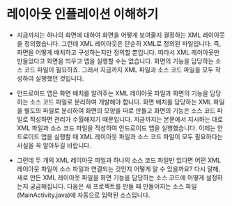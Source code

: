 # 레이아웃 인플레이션 이해하기

- 지금까지는 하나의 화면에 대하여 화면을 어떻게 보여줄지 결정하는 XML 레이아웃을 정의했습니다. 그런데 XML 레이아웃은 단순히 XML로 정의된 파일입니다. 즉, 화면을 어떻게 배치하고 구성하는지만 정의할 뿐입니다. 따라서 XML 레이아웃만 만들었다고 화면을 띄우고 앱을 실행할 수는 없습니다. 화면의 기능을 담당하는 소스 코드 파일이 필요하죠. 그래서 지금까지 XML 파일과 소스 코드 파일을 모두 작성하여 실행했던 것입니다.

- 안드로이드 앱은 화면 배치를 알려주는 XML 레이아웃 파일과 화면의 기능을 담당하는 소스 코드 파일로 분리하여 개발해야 합니다. 화면 배치를 담당하는 XML 파일을 별도의 파일로 분리하여 화면의 모양을 따로 만들고 화면의 기능은 소스 코드 파일로 작성하면 관리가 수월해지기 때문입니다. 지금까지는 본문에서 지시하는 대로 XML 파일과 소스 코드 파일을 작성하여 안드로이드 앱을 실행했습니다. 이제는 안드로이드 앱을 실행할 때 XML 레이아웃 파일과 소스 코드 파일이 모두 필요하다는 사실을 꼭 알아두길 바랍니다.

- 그런데 두 개의 XML 레이아웃 파일과 하나의 소스 코드 파일만 있다면 어떤 XML 레이아웃 파일이 소스 파일과 연결되는 것인지 어떻게 알 수 있을까요? 다시 말해, 새로 만든 XML 레이아웃 파일을 화면 기능을 담당하는 소스 코드에 어떻게 설정하는지 궁금해집니다. 다음은 새 프로젝트를 만들 때 만들어지는 소스 파일(MainActivity.java)에 자동으로 입력된 소스입니다.



